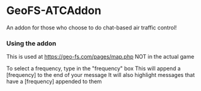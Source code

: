 # GeoFS-ATCAddon
An addon for those who choose to do chat-based air traffic control!
### Using the addon
This is used at https://geo-fs.com/pages/map.php
NOT in the actual game

To select a frequency, type in the "frequency" box
This will append a \[frequency\] to the end of your message
It will also highlight messages that have a \[frequency\] appended to them

